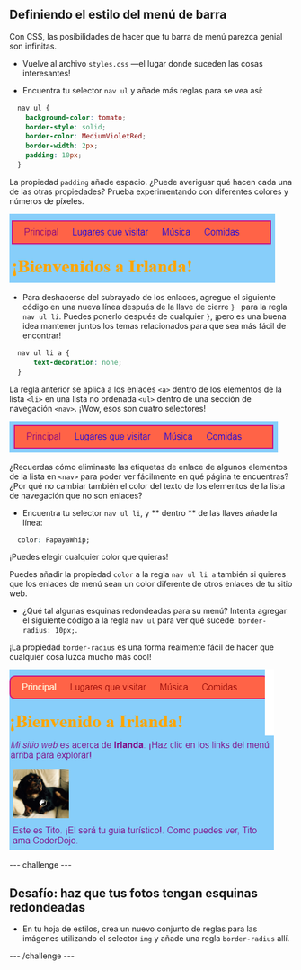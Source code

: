 ## Definiendo el estilo del menú de barra

Con CSS, las posibilidades de hacer que tu barra de menú parezca genial son infinitas.

- Vuelve al archivo `styles.css` —el lugar donde suceden las cosas interesantes!

- Encuentra tu selector `nav ul` y añade más reglas para se vea así:

```css
  nav ul {
    background-color: tomato;
    border-style: solid;
    border-color: MediumVioletRed;
    border-width: 2px;
    padding: 10px;
  }
```

La propiedad `padding` añade espacio. ¿Puede averiguar qué hacen cada una de las otras propiedades? Prueba experimentando con diferentes colores y números de píxeles.

![Barra de menú con bordes y relleno añadido](images/egMenuBarMoreStyle.png)

- Para deshacerse del subrayado de los enlaces, agregue el siguiente código en una nueva línea después de la llave de cierre `} ` para la regla ` nav ul li `. Puedes ponerlo después de cualquier `}`, ¡pero es una buena idea mantener juntos los temas relacionados para que sea más fácil de encontrar!

```css
  nav ul li a {
      text-decoration: none;
  }
```

La regla anterior se aplica a los enlaces `<a>` dentro de los elementos de la lista `<li>` en una lista no ordenada `<ul>` dentro de una sección de navegación `<nav>`. ¡Wow, esos son cuatro selectores!

![Barra de menú con el subrayado de enlace eliminado](images/egMenuBarNoUnderline.png)

¿Recuerdas cómo eliminaste las etiquetas de enlace de algunos elementos de la lista en `<nav>` para poder ver fácilmente en qué página te encuentras? ¿Por qué no cambiar también el color del texto de los elementos de la lista de navegación que no son enlaces?

- Encuentra tu selector ` nav ul li `, y ** dentro ** de las llaves añade la línea:

```css
  color: PapayaWhip;
```

¡Puedes elegir cualquier color que quieras!

Puedes añadir la propiedad `color` a la regla `nav ul li a` también si quieres que los enlaces de menú sean un color diferente de otros enlaces de tu sitio web.

- ¿Qué tal algunas esquinas redondeadas para su menú? Intenta agregar el siguiente código a la regla ` nav ul ` para ver qué sucede: ` border-radius: 10px; `.

¡La propiedad `border-radius` es una forma realmente fácil de hacer que cualquier cosa luzca mucho más cool!

![Página Web con esquinas redondeadas en la barra de menú y en las imágenes](images/egMenuBarFullStyles_result.png)

\--- challenge \---

## Desafío: haz que tus fotos tengan esquinas redondeadas

- En tu hoja de estilos, crea un nuevo conjunto de reglas para las imágenes utilizando el selector `img` y añade una regla `border-radius` allí.

\--- /challenge \---